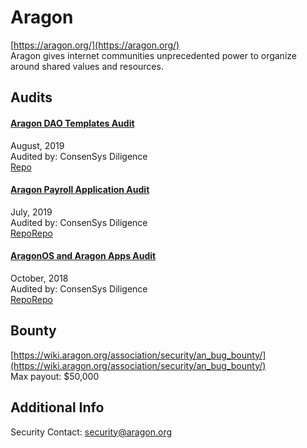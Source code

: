 
# Aragon
  
[https://aragon.org/](https://aragon.org/)<br>
Aragon gives internet communities unprecedented power to organize around shared values and resources.


## Audits



#### [Aragon DAO Templates Audit](https://github.com/ConsenSys/aragon-daotemplates-audit-report-2019-08)

August, 2019<br>
Audited by: ConsenSys Diligence<br>
[Repo](https://github.com/aragon/dao-templates)
      


#### [Aragon Payroll Application Audit](https://github.com/ConsenSys/aragon-payroll-audit-report-2019-06)

July, 2019<br>
Audited by: ConsenSys Diligence<br>
[Repo](https://github.com/aragon/aragon-apps/tree/master/future-apps/payroll)[Repo](https://github.com/aragon/ppf)
      


#### [AragonOS and Aragon Apps Audit](https://github.com/ConsenSys/aragon_audit_report_2018-06-04_extended/blob/master/Aragon-Audit-final.md)

October, 2018<br>
Audited by: ConsenSys Diligence<br>
[Repo](https://github.com/aragon/aragonOS)[Repo](https://github.com/aragon/aragon-apps)
      

  

## Bounty

[https://wiki.aragon.org/association/security/an_bug_bounty/](https://wiki.aragon.org/association/security/an_bug_bounty/)<br>
Max payout: $50,000


## Additional Info

Security Contact: security@aragon.org
